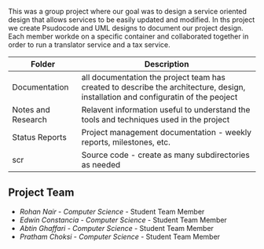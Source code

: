 
This was a group project where our goal was to design a service oriented design that allows services to be easily updated and modified. In ths project we create Psudocode and UML designs to document our project design. Each member workde on a specific container and collaborated together in order to run a translator service and a tax service.

| Folder | Description |
|---|---|
| Documentation |  all documentation the project team has created to describe the architecture, design, installation and configuratin of the peoject |
| Notes and Research | Relavent information useful to understand the tools and techniques used in the project |
| Status Reports | Project management documentation - weekly reports, milestones, etc. |
| scr | Source code - create as many subdirectories as needed |

## Project Team
- *Rohan Nair* - *Computer Science* - Student Team Member
- *Edwin Constancia* - *Computer Science* - Student Team Member
- *Abtin Ghaffari* - *Computer Science* - Student Team Member
- *Pratham Choksi* - *Computer Science* - Student Team Member

